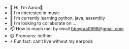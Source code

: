 - 👋 Hi, I’m Aaron🦇
- 👀 I’m interested in music
- 🌱 I’m currently learning python, java, assembly
- 💞️ I’m looking to collaborate on ...
- 📫 How to reach me: by email bbayraa0998@gmail.com
- 😄 Pronouns: he/him
- ⚡ Fun fact: can’t live without my earpods

<!---
multi-kontik/multi-kontik is a ✨ special ✨ repository because its `README.md` (this file) appears on your GitHub profile.
You can click the Preview link to take a look at your changes.
--->
